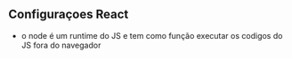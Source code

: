 ## Configuraçoes React

- o node é um runtime do JS e tem como função executar os codigos do JS fora do navegador

